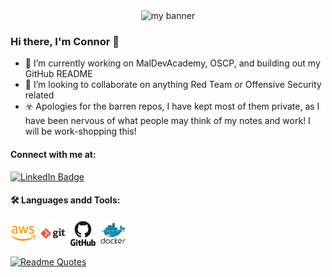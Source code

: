 <div id="banner" align="center">
  <img src="https://media.giphy.com/media/uAQm7xzHC0OB2VnSz4/giphy.gif" alt="my banner" width="175" height="200"/>
</div>

### Hi there, I'm Connor 👋

- 🔭 I’m currently working on MalDevAcademy, OSCP, and building out my GitHub README
- 👯 I’m looking to collaborate on anything Red Team or Offensive Security related
- ☣️ Apologies for the barren repos, I have kept most of them private, as I have been nervous of what people may think of my notes and work! I will be work-shopping this!

#### Connect with me at:

<div id="badges">
  <a href="https://www.linkedin.com/in/connor-h-1879801ab">
    <img src="https://img.shields.io/badge/LinkedIn-blue?style=for-the-badge&logo=linkedin&logoColor=white" alt="LinkedIn Badge"/>
  </a>
</div>

#### 🛠️ Languages andd Tools:

<div>
  <img src="https://github.com/devicons/devicon/blob/master/icons/amazonwebservices/amazonwebservices-plain-wordmark.svg" title="AWS" alt="AWS" width="40" height="40"/>&nbsp;
  <img src="https://github.com/devicons/devicon/blob/master/icons/git/git-original-wordmark.svg" title="Git" alt="Git" width="40" height="40"/>&nbsp;
  <img src="https://github.com/devicons/devicon/blob/master/icons/github/github-original-wordmark.svg" title="GitHub" alt="GitHub" width="40" height="40"/>&nbsp;
  <img src="https://github.com/devicons/devicon/blob/master/icons/docker/docker-original-wordmark.svg" title="Docker" alt="Docker" width="40" height="40"/>
</div>

[![Readme Quotes](https://quotes-github-readme.vercel.app/api?type=horizontal&theme=dark)](https://github.com/piyushsuthar/github-readme-quotes)

<!--
**sw1ndl3d/sw1ndl3d** is a ✨ _special_ ✨ repository because its `README.md` (this file) appears on your GitHub profile.

Here are some ideas to get you started:

- 🔭 I’m currently working on ...
- 🌱 I’m currently learning ...
- 👯 I’m looking to collaborate on ...
- 🤔 I’m looking for help with ...
- 💬 Ask me about ...
- 📫 How to reach me: ...
- 😄 Pronouns: ...
- ⚡ Fun fact: ...
-->

